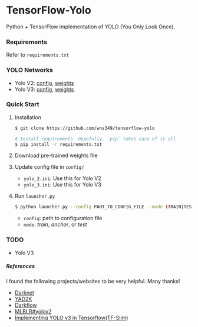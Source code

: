 # TensorFlow-Yolo
Python + TensorFlow implementation of YOLO (You Only Look Once).

### Requirements
Refer to `requirements.txt`


### YOLO Networks

- Yolo V2: [config](https://github.com/pjreddie/darknet/blob/master/cfg/yolov2.cfg), [weights](https://pjreddie.com/media/files/yolov2.weights)
- Yolo V3: [config](), [weights]()

### Quick Start

1. Installation

    ```bash
    $ git clone https://github.com/wns349/tensorflow-yolo

    # Install requirements. Hopefully, `pip` takes care of it all
    $ pip install -r requirements.txt
    ```


2. Download pre-trained weights file

3. Update config file in `config/`
    - `yolo_2.ini`: Use this for Yolo V2
    - `yolo_3.ini`: Use this for Yolo V3

4. Run `launcher.py`
    ```bash
    $ python launcher.py --config PAHT_TO_CONFIG_FILE --mode (TRAIN|TEST|ANCHOR)
    ```

    - `config`: path to configuration file
    - `mode`: _train_, _anchor_, or _test_


### TODO
- Yolo V3

##### References
I found the following projects/websites to be very helpful. Many thanks!
- [Darknet](https://github.com/pjreddie/darknet/)
- [YAD2K](https://github.com/allanzelener/YAD2K)
- [Darkflow](https://github.com/thtrieu/darkflow/)
- [MLBLR#yolov2](https://mlblr.com/includes/mlai/index.html#yolov2)
- [Implementing YOLO v3 in Tensorflow(TF-Slim)](https://github.com/mystic123/tensorflow-yolo-v3)

